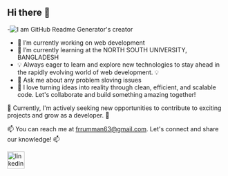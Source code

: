 ## Hi there 👋

-![I am GitHub Readme Generator's creator](https://media.licdn.com/dms/image/D5616AQGao1Aiis9X3A/profile-displaybackgroundimage-shrink_350_1400/0/1719842374316?e=1725494400&v=beta&t=DCR8DGYA5504YP046gfIVJRwqSu8oQaMdrkGYp-tuzM)

- 🔭 I’m currently working on web development 
- 🌱 I’m currently learning at the NORTH SOUTH UNIVERSITY, BANGLADESH
- 💡 Always eager to learn and explore new technologies to stay ahead in the rapidly evolving world of web development. 💡
- 💬 Ask me about any problem sloving issues
- 🚀 I love turning ideas into reality through clean, efficient, and scalable code. Let's collaborate and build something amazing together!

🌱 Currently, I'm actively seeking new opportunities to contribute to exciting projects and grow as a developer. 🌱

📫 You can reach me at frrumman63@gmail.com. Let's connect and share our knowledge! 📫

[<img src='https://cdn.jsdelivr.net/npm/simple-icons@3.0.1/icons/linkedin.svg' alt='linkedin' height='40'>](https://www.linkedin.com/in/md-fazla-rabbi-rumman-b51669290/)  
